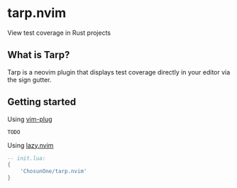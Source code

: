 # tarp.nvim
View test coverage in Rust projects

## What is Tarp?
Tarp is a neovim plugin that displays test coverage directly in your editor via the sign gutter.  

## Getting started
Using [vim-plug](https://github.com/junegunn/vim-plug)
```
TODO
```

Using [lazy.nvim](https://www.lazyvim.org/)
```lua
-- init.lua:
{
    'ChosunOne/tarp.nvim'
}
```
